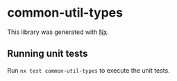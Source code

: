 # common-util-types

This library was generated with [Nx](https://nx.dev).

## Running unit tests

Run `nx test common-util-types` to execute the unit tests.
